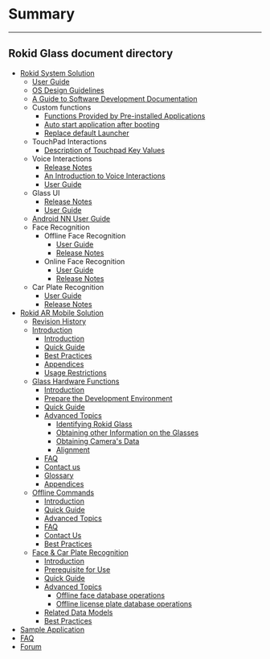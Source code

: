 # Summary
---------

Rokid Glass document directory
---------
* [Rokid System Solution](README.md)
    * [User Guide](howtouse.md)
    * [OS Design Guidelines](5-design/index.md)
    * [A Guide to Software Development Documentation](README.md)
    * Custom functions
	   - [Functions Provided by Pre-installed Applications](1-system/sysapp.md)
	   - [Auto start application after booting](1-system/AutoStart.md)
	   - [Replace default Launcher](1-system/ReplaceLauncher.md)
    * TouchPad Interactions
    	 - [Description of Touchpad Key Values](1-system/index.md)
    * Voice Interactions
        - [Release Notes](2-sdk/3-voice-sdk/InstructSdk/ReleaseNotes.md)
        - [An Introduction to Voice Interactions](2-sdk/3-voice-sdk/AccessibilityInstruct.md)
        - [User Guide](2-sdk/3-voice-sdk/InstructSdk/InstructSdk.md)
    * Glass UI
        - [Release Notes](2-sdk/5-ui-sdk/ReleaseNotes.md)
        - [User Guide](2-sdk/5-ui-sdk/index.md)
    * [Android NN User Guide](8-androidnn/index.md)
    * Face Recognition
        - Offline Face Recognition
            - [User Guide](2-sdk/1-face-sdk/index.md)
            - [Release Notes](2-sdk/1-face-sdk/ReleaseNotes.md)
        - Online Face Recognition
            - [User Guide](2-sdk/1-face-online-sdk/index.md)
            - [Release Notes](2-sdk/1-face-online-sdk/ReleaseNotes.md)
    * Car Plate Recognition
        - [User Guide](2-sdk/2-lpr-sdk/index.md)
        - [Release Notes](2-sdk/2-lpr-sdk/ReleaseNotes.md)
* [Rokid AR Mobile Solution](7-glassmobile/res/mobile_glass/introduction.md)
    * [Revision History](7-glassmobile/res/mobile_glass/ChangeLog.md)
    * [Introduction](7-glassmobile/res/mobile_glass/introduction.md)
        * [Introduction](7-glassmobile/res/mobile_glass/introduction.md#a-brief-introduction)
        * [Quick Guide](7-glassmobile/res/mobile_glass/introduction.md#quick-start-guide)
        * [Best Practices](7-glassmobile/res/mobile_glass/introduction.md#best-practice)
        * [Appendices](7-glassmobile/res/mobile_glass/introduction.md#appendices)
        * [Usage Restrictions](7-glassmobile/res/mobile_glass/introduction.md#usage-restrictions)
    * [Glass Hardware Functions](7-glassmobile/res/mobile_glass/glass_hardware.md)
        * [Introduction](7-glassmobile/res/mobile_glass/glass_hardware.md#a-brief-introduction)
        * [Prepare the Development Environment](7-glassmobile/res/mobile_glass/glass_hardware.md#prepare-the-development-environment)
        * [Quick Guide](7-glassmobile/res/mobile_glass/glass_hardware.md#quick-start-guide)
        * [Advanced Topics](7-glassmobile/res/mobile_glass/glass_hardware.md#advanced-topics)
            * [Identifying Rokid Glass](7-glassmobile/res/mobile_glass/glass_hardware.md#how-to-identify-a-usb-device-as-rokid-glass)
            * [Obtaining other Information on the Glasses](7-glassmobile/res/mobile_glass/glass_hardware.md#obtaining-other-information-on-the-glasses)
            * [Obtaining Camera's Data](7-glassmobile/res/mobile_glass/glass_hardware.md#obtaining-cameras-data)
            * [Alignment](7-glassmobile/res/mobile_glass/glass_hardware.md#alignment)
        * [FAQ](7-glassmobile/res/mobile_glass/glass_hardware.md#faq)
        * [Contact us](7-glassmobile/res/mobile_glass/glass_hardware.md#contact-us)
        * [Glossary](7-glassmobile/res/mobile_glass/glass_hardware.md#glossary)
        * [Appendices](7-glassmobile/res/mobile_glass/glass_hardware.md#appendices)
    * [Offline Commands](7-glassmobile/res/mobile_glass/offline_command.md)
        * [Introduction](7-glassmobile/res/mobile_glass/offline_command.md#a-brief-introduction)
        * [Quick Guide](7-glassmobile/res/mobile_glass/offline_command.md#quick-start-guide)
        * [Advanced Topics](7-glassmobile/res/mobile_glass/offline_command.md#advanced-topics)
        * [FAQ](7-glassmobile/res/mobile_glass/offline_command.md#faq)
        * [Contact Us](7-glassmobile/res/mobile_glass/offline_command.md#contact-us)
        * [Best Practices](7-glassmobile/res/mobile_glass/offline_command.md#best-practice)
    * [Face & Car Plate Recognition](7-glassmobile/res/mobile_glass/glass_recog_sdk.md)
        * [Introduction](7-glassmobile/res/mobile_glass/glass_recog_sdk.md#a-brief-introduction)
        * [Prerequisite for Use](7-glassmobile/res/mobile_glass/glass_recog_sdk.md#prerequisite-for-use)
        * [Quick Guide](7-glassmobile/res/mobile_glass/glass_recog_sdk.md#quick-start-guide)
        * [Advanced Topics](7-glassmobile/res/mobile_glass/glass_recog_sdk.md#advanced-topics)
            * [Offline face database operations](7-glassmobile/res/mobile_glass/glass_recog_sdk.md#offline-face-database-operations)
            * [Offline license plate database operations](7-glassmobile/res/mobile_glass/glass_recog_sdk.md#offline-license-plate-database-operations)
        * [Related Data Models](7-glassmobile/res/mobile_glass/glass_recog_sdk.md#related-data-models)
        * [Best Practices](7-glassmobile/res/mobile_glass/glass_recog_sdk.md#best-practice)
* [Sample Application](3-support/index.md)
* [FAQ](0-faq/index.md)
* [Forum](6-forum/index.md)


